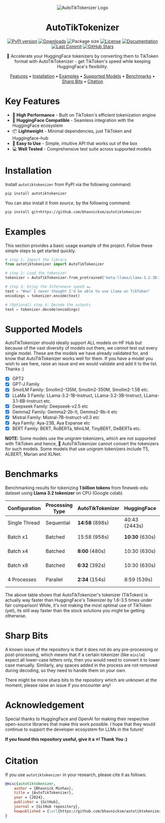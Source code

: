 <div align="center">
  
![AutoTikTokenizer Logo](./assets/AutoTikTokenizer%20Logo.png)

# AutoTikTokenizer

[![PyPI version](https://img.shields.io/pypi/v/autotiktokenizer.svg)](https://pypi.org/project/autotiktokenizer/)
[![Downloads](https://static.pepy.tech/badge/autotiktokenizer)](https://pepy.tech/project/autotiktokenizer)
![Package size](https://img.shields.io/badge/size-9.7MB-blue)
[![License](https://img.shields.io/github/license/bhavnicksm/autotiktokenizer)](https://github.com/bhavnicksm/autotiktokenizer/blob/main/LICENSE)
[![Documentation](https://img.shields.io/badge/docs-available-brightgreen.svg)](https://github.com/bhavnicksm/autotiktokenizer#readme)
[![Last Commit](https://img.shields.io/github/last-commit/bhavnicksm/autotiktokenizer)](https://github.com/bhavnicksm/autotiktokenizer/commits/main)
[![GitHub Stars](https://img.shields.io/github/stars/bhavnicksm/autotiktokenizer?style=social)](https://github.com/bhavnicksm/autotiktokenizer/stargazers)

🚀 Accelerate your HuggingFace tokenizers by converting them to TikToken format with AutoTikTokenizer - get TikToken's speed while keeping HuggingFace's flexibility.

[Features](#key-features) •
[Installation](#installation) •
[Examples](#examples) •
[Supported Models](#supported-models) •
[Benchmarks](#benchmarks) •
[Sharp Bits](#sharp-bits) •
[Citation](#citation)

</div>

# Key Features

- 🚀 **High Performance** - Built on TikToken's efficient tokenization engine
- 🔄 **HuggingFace Compatible** - Seamless integration with the HuggingFace ecosystem
- 📦 **Lightweight** - Minimal dependencies, just TikToken and Huggingface-hub
- 🎯 **Easy to Use** - Simple, intuitive API that works out of the box
- 💻 **Well Tested** - Comprehensive test suite across supported models

# Installation

Install `autotiktokenizer` from PyPI via the following command:

```bash
pip install autotiktokenizer
```

You can also install it from _source_, by the following command:

```bash
pip install git+https://github.com/bhavnicksm/autotiktokenizer
```

# Examples

This section provides a basic usage example of the project. Follow these simple steps to get started quickly.

```python
# step 1: Import the library
from autotiktokenizer import AutoTikTokenizer

# step 2: Load the tokenizer
tokenizer = AutoTikTokenizer.from_pretrained("meta-llama/Llama-3.2-3B-Instruct")

# step 3: Enjoy the Inferenece speed 🏎️
text = "Wow! I never thought I'd be able to use Llama on TikToken"
encodings = tokenizer.encode(text)

# (Optional) step 4: Decode the outputs
text = tokenizer.decode(encodings)
```

# Supported Models

AutoTikTokenizer should ideally support ALL models on HF Hub but because of the vast diversity of models out there, we _cannot_ test out every single model. These are the models we have already validated for, and know that AutoTikTokenizer works well for them. If you have a model you wish to see here, raise an issue and we would validate and add it to the list. Thanks :)

- [x] GPT2
- [x] GPT-J Family
- [x] SmolLM Family: Smollm2-135M, Smollm2-350M, Smollm2-1.5B etc.
- [x] LLaMa 3 Family: LLama-3.2-1B-Instruct, LLama-3.2-3B-Instruct, LLama-3.1-8B-Instruct etc.
- [x] Deepseek Family: Deepseek-v2.5 etc 
- [x] Gemma2 Family: Gemma2-2b-It, Gemma2-9b-it etc
- [x] Mistral Family: Mistral-7B-Instruct-v0.3 etc
- [x] Aya Family: Aya-23B, Aya Expanse etc
- [x] BERT Family: BERT, RoBERTa, MiniLM, TinyBERT, DeBERTa etc.

**NOTE:** Some models use the _unigram_ tokenizers, which are not supported with TikToken and hence, 🧰 AutoTikTokenizer cannot convert the tokenizers for such models. Some models that use _unigram_ tokenizers include T5, ALBERT, Marian and XLNet. 

# Benchmarks

Benchmarking results for tokenizing **1 billion tokens** from fineweb-edu dataset using **Llama 3.2 tokenizer** on CPU (Google colab)

| Configuration | Processing Type | AutoTikTokenizer | HuggingFace | Speed Ratio | 
|--------------|-----------------|------------------|--------------|-------------|
| Single Thread | Sequential | **14:58** (898s) | 40:43 (2443s) | 2.72x faster |
| Batch x1 | Batched | 15:58 (958s) | **10:30** (630s) | 0.66x slower |
| Batch x4 | Batched | **8:00** (480s) | 10:30 (630s) | 1.31x faster |
| Batch x8 | Batched | **6:32** (392s) | 10:30 (630s) | 1.62x faster |
| 4 Processes | Parallel | **2:34** (154s) | 8:59 (539s) | 3.50x faster |

The above table shows that AutoTikTokenizer's tokenizer (TikToken) is actually way faster than HuggingFace's Tokenizer by 1.6-3.5 times under fair comparison! While, it's not making the most optimal use of TikToken (yet), its still way faster than the stock solutions you might be getting otherwise.

# Sharp Bits

A known issue of the repository is that it does not do any pre-processing or post-processing, which means that if a certain tokenizer (like `minilm`) expect all lower-case letters only, then you would need to convert it to lower case manually. Similarly, any spaces added in the process are not removed during decoding, so they need to handle them on your own. 

There might be more sharp bits to the repository which are unknown at the moment, please raise an issue if you encounter any!

# Acknowledgement

Special thanks to HuggingFace and OpenAI for making their respective open-source libraries that make this work possible. I hope that they would continue to support the developer ecosystem for LLMs in the future!

**If you found this repository useful, give it a ⭐️! Thank You :)**

# Citation

If you use `autotiktokenizer` in your research, please cite it as follows:

```bibtex
@misc{autotiktokenizer,
    author = {Bhavnick Minhas},
    title = {AutoTikTokenizer},
    year = {2024},
    publisher = {GitHub},
    journal = {GitHub repository},
    howpublished = {\url{https://github.com/bhavnicksm/autotiktokenizer}},
}
```
